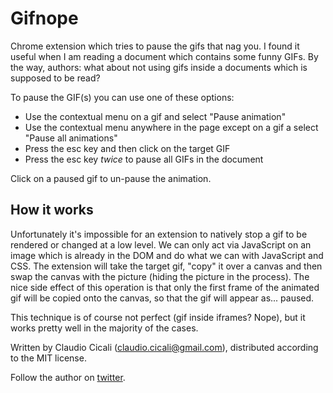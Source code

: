 # Gifnope

Chrome extension which tries to pause the gifs that nag you. I found it useful when I am reading a document which contains some funny GIFs. By the way, authors: what about not using gifs inside a documents which is supposed to be read?

To pause the GIF(s) you can use one of these options:

- Use the contextual menu on a gif and select "Pause animation"
- Use the contextual menu anywhere in the page except on a gif a select "Pause all animations"
- Press the esc key and then click on the target GIF
- Press the esc key _twice_ to pause all GIFs in the document

Click on a paused gif to un-pause the animation.

How it works
---

Unfortunately it's impossible for an extension to natively stop a gif to be rendered or changed at a low level. We can only act via JavaScript on an image which is already in the DOM and do what we can with JavaScript and CSS. The extension will take the target gif, "copy" it over a canvas and then swap the canvas with the picture (hiding the picture in the process). The nice side effect of this operation is that only the first frame of the animated gif will be copied onto the canvas, so that the gif will appear as... paused.

This technique is of course not perfect (gif inside iframes? Nope), but it works pretty well in the majority of the cases.

Written by Claudio Cicali (claudio.cicali@gmail.com), distributed according to the MIT license.

Follow the author on [twitter](http://twitter.com/caludio).